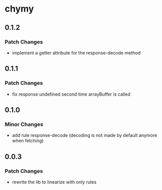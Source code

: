 # chymy

## 0.1.2

### Patch Changes

- implement a getter attribute for the response-decode method

## 0.1.1

### Patch Changes

- fix response undefined second time arrayBuffer is called

## 0.1.0

### Minor Changes

- add rule response-decode (decoding is not made by default anymore when fetching)

## 0.0.3

### Patch Changes

- rewrite the lib to linearize with only rules
